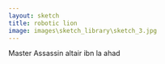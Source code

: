 ```yaml
---
layout: sketch
title: robotic lion
image: images\sketch_library\sketch_3.jpg
---
```



Master Assassin altair ibn la ahad